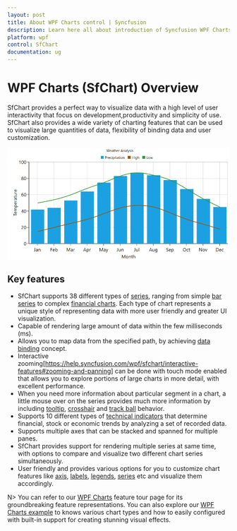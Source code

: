 ```yaml
---
layout: post
title: About WPF Charts control | Syncfusion
description: Learn here all about introduction of Syncfusion WPF Charts (SfChart) control, its elements and more details.
platform: wpf
control: SfChart
documentation: ug
---
```


# WPF Charts (SfChart) Overview

SfChart provides a perfect way to visualize data with a high level of user interactivity that focus on development,productivity and simplicity of use. SfChart also provides a wide variety of charting features that can be used to visualize large quantities of data, flexibility of binding data and user customization. 

![Overview of WPF Chart](Overview_images/wpf-chart-overview.png)

    

## Key features

* SfChart supports 38 different types of [series](https://help.syncfusion.com/wpf/charts/seriestypes/series), ranging from simple [bar series](https://help.syncfusion.com/wpf/charts/seriestypes/columnandbar) to complex [financial charts](https://help.syncfusion.com/wpf/charts/seriestypes/financial). Each type of chart represents a unique style of representing data with more user friendly and greater UI visualization.
* Capable of rendering large amount of data within the few milliseconds (ms). 
* Allows you to map data from the specified path, by achieving [data binding](https://help.syncfusion.com/wpf/sfchart/databinding) concept.
* Interactive zooming[https://help.syncfusion.com/wpf/sfchart/interactive-features#zooming-and-panning] can be done with touch mode enabled that allows you to explore portions of large charts in more detail, with excellent performance.
* When you need more information about particular segment in a chart, a little mouse over on the series provides much more information by including [tooltip](https://help.syncfusion.com/wpf/sfchart/interactive-features#tooltip), [crosshair](https://help.syncfusion.com/wpf/sfchart/interactive-features#crosshair) and [track ball](https://help.syncfusion.com/wpf/sfchart/interactive-features#trackball) behavior.
* Supports 10 different types of [technical indicators](https://help.syncfusion.com/wpf/sfchart/technical-indicators) that determine financial, stock or economic trends by analyzing a set of recorded data. 
* Supports multiple axes that can be stacked and spanned for multiple panes.
* SfChart provides support for rendering multiple series at same time, with options to compare and visualize two different chart series simultaneously.
* User friendly and provides various options for you to customize chart features like [axis](https://help.syncfusion.com/wpf/sfchart/axis), [labels](https://help.syncfusion.com/wpf/sfchart/adornments), [legends](https://help.syncfusion.com/wpf/sfchart/legend), [series](https://help.syncfusion.com/wpf/charts/seriestypes/series) etc and visualize them accordingly. 

N> You can refer to our [WPF Charts](https://www.syncfusion.com/wpf-controls/charts) feature tour page for its groundbreaking feature representations. You can also explore our [WPF Charts example](https://github.com/syncfusion/wpf-demos) to knows various chart types and how to easily configured with built-in support for creating stunning visual effects.